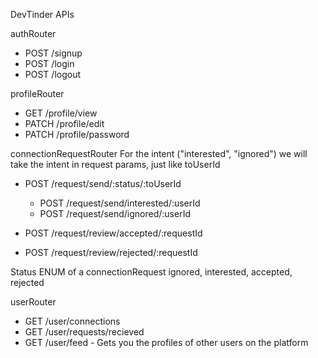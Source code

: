 DevTinder APIs

authRouter
- POST /signup
- POST /login
- POST /logout

profileRouter
- GET /profile/view
- PATCH /profile/edit
- PATCH /profile/password

connectionRequestRouter
For the intent ("interested", "ignored") we will take the intent in request params, just like toUserId
- POST /request/send/:status/:toUserId
    - POST /request/send/interested/:userId
    - POST /request/send/ignored/:userId

- POST /request/review/accepted/:requestId
- POST /request/review/rejected/:requestId

Status ENUM of a connectionRequest
ignored, interested, accepted, rejected

userRouter
- GET /user/connections
- GET /user/requests/recieved
- GET /user/feed - Gets you the profiles of other users on the platform


